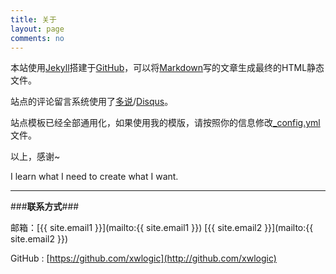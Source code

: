```yaml
---
title: 关于
layout: page
comments: no
---
```


本站使用[Jekyll](http://jekyllrb.com/)搭建于[GitHub](https://github.com/)，可以将[Markdown](http://zh.wikipedia.org/wiki/Markdown)写的文章生成最终的HTML静态文件。 
  
站点的评论留言系统使用了[多说](http://duoshuo.com/)/[Disqus](http://disqus.com/)。
  
站点模板已经全部通用化，如果使用我的模版，请按照你的信息修改[_config.yml](https://github.com/xwlogic/xwlogic.github.com/blob/master/_config.yml)文件。  


以上，感谢~

I learn what I need to create what I want.

---

###**联系方式**###

邮箱：[{{ site.email1 }}](mailto:{{ site.email1 }})  [{{ site.email2 }}](mailto:{{ site.email2 }})

GitHub : [https://github.com/xwlogic](http://github.com/xwlogic)


